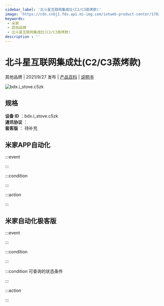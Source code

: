 ```yaml
---
sidebar_label: '北斗星互联网集成灶(C2/C3蒸烤款)'
image: 'https://cdn.cnbj1.fds.api.mi-img.com/iotweb-product-center/17027044e946c9c40ebc16d449a26781_C5蒸烤正视图168px.png?GalaxyAccessKeyId=AKVGLQWBOVIRQ3XLEW&Expires=9223372036854775807&Signature=DrJP5DFga21Z8jfSYn9ayaJSEEs='
keywords: 
 - 米家
 - 其他品牌
 - 北斗星互联网集成灶(C2/C3蒸烤款)
description : ''
---
```

# 北斗星互联网集成灶(C2/C3蒸烤款)

其他品牌 | 2021/9/27 发布 | [产品百科](https://home.mi.com/webapp/content/baike/product/index.html?model=bdx.i_stove.c5zk/) | [说明书](https://home.mi.com/views/introduction.html?model=bdx.i_stove.c5zk&region=cn)

![bdx.i_stove.c5zk](https://cdn.cnbj1.fds.api.mi-img.com/iotweb-product-center/17027044e946c9c40ebc16d449a26781_C5蒸烤正视图168px.png?GalaxyAccessKeyId=AKVGLQWBOVIRQ3XLEW&Expires=9223372036854775807&Signature=DrJP5DFga21Z8jfSYn9ayaJSEEs=)

## 规格  
> 
**设备 ID** ：bdx.i_stove.c5zk  
**通讯协议** ：  
**极客版**  ： 待补充 


## 米家APP自动化  

:::event  

:::

:::condition  

:::

:::action   

:::

## 米家自动化极客版  

:::event  

:::

:::condition  

:::

:::condition 可查询的状态条件  

:::

:::action  

:::

        
